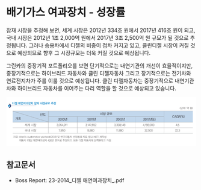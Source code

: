 # 배기가스 여과장치 - 성장률

잠재 시장을 추정해 보면, 세계 시장은 2012년 334조 원에서 2017년 416조 원이 되고, 국내 시장은 2012년 1조 2,000억 원에서 2017년 3조 2,500억 원 규모가 될 것으로 추정됩니다. 그러나 승용차에서 디젤의 비중이 점차 커지고 있고, 클린디젤 시장이 커질 것으로 예상되므로 향후 그 시장규모는 더욱 커질 것으로 예상됩니다.


그린카의 중장기적 포트폴리오를 보면 단기적으로는 내연기관의 개선이 효율적이지만, 중장기적으로는 하이브리드 자동차와 클린 디젤자동차 그리고 장기적으로는 전기차와 연료전지차가 주를 이룰 것으로 예상됩니다. 클린 디젤자동차는 중장기적으로 내연기관차와 하이브리드 자동차를 이어주는 다리 역할을 할 것으로 예상되고 있습니다.


![](./images/배기가스여과장치_Q14_1_4.PNG)


## 참고문서
- Boss Report: 23-2014_디젤 매연여과장치_.pdf
